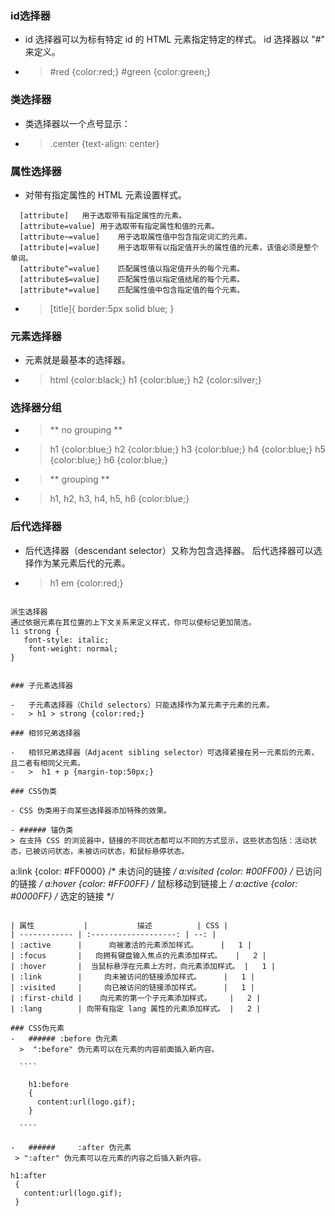 ### id选择器

-   id 选择器可以为标有特定 id 的 HTML 元素指定特定的样式。
    id 选择器以 "#" 来定义。

-   > \#red {color:red;}
    > \#green {color:green;}

### 类选择器

-   类选择器以一个点号显示：

-   > .center {text-align: center}

### 属性选择器

-   对带有指定属性的 HTML 元素设置样式。

````
  [attribute]	用于选取带有指定属性的元素。
  [attribute=value]	用于选取带有指定属性和值的元素。
  [attribute~=value]	用于选取属性值中包含指定词汇的元素。
  [attribute|=value]	用于选取带有以指定值开头的属性值的元素，该值必须是整个单词。
  [attribute^=value]	匹配属性值以指定值开头的每个元素。
  [attribute$=value]	匹配属性值以指定值结尾的每个元素。
  [attribute*=value]	匹配属性值中包含指定值的每个元素。
````

-   > [title]{
    > border:5px solid blue;
    > }

### 元素选择器

- 元素就是最基本的选择器。

-   > html {color:black;}
    > h1 {color:blue;}
    > h2 {color:silver;}

### 选择器分组

-   > ** no grouping **

-   > h1 {color:blue;}
    > h2 {color:blue;}
    > h3 {color:blue;}
    > h4 {color:blue;}
    > h5 {color:blue;}
    > h6 {color:blue;}

-   > ** grouping **

-   > h1, h2, h3, h4, h5, h6 {color:blue;}

### 后代选择器

-   后代选择器（descendant selector）又称为包含选择器。
    后代选择器可以选择作为某元素后代的元素。
-   > h1 em {color:red;}

  >  ````
    派生选择器
    通过依据元素在其位置的上下文关系来定义样式，你可以使标记更加简洁。
    li strong {
       font-style: italic;
        font-weight: normal;
    }
````

### 子元素选择器

-   子元素选择器（Child selectors）只能选择作为某元素子元素的元素。
-   > h1 > strong {color:red;}

### 相邻兄弟选择器

-   相邻兄弟选择器（Adjacent sibling selector）可选择紧接在另一元素后的元素，且二者有相同父元素。
-   >  h1 + p {margin-top:50px;}

### CSS伪类

- CSS 伪类用于向某些选择器添加特殊的效果。

- ###### 锚伪类
> 在支持 CSS 的浏览器中，链接的不同状态都可以不同的方式显示，这些状态包括：活动状态，已被访问状态，未被访问状态，和鼠标悬停状态。

  ````
  a:link {color: #FF0000}		/* 未访问的链接 */
  a:visited {color: #00FF00}	/* 已访问的链接 */
  a:hover {color: #FF00FF}	/* 鼠标移动到链接上 */
  a:active {color: #0000FF}	/* 选定的链接 */
  ````

| 属性           |           描述          | CSS |
| ------------ | :-------------------: | --: |
| :active      |      向被激活的元素添加样式。     |   1 |
| :focus       |   向拥有键盘输入焦点的元素添加样式。   |   2 |
| :hover       |  当鼠标悬浮在元素上方时，向元素添加样式。 |   1 |
| :link        |     向未被访问的链接添加样式。     |   1 |
| :visited     |     向已被访问的链接添加样式。     |   1 |
| :first-child |    向元素的第一个子元素添加样式。    |   2 |
| :lang        | 向带有指定 lang 属性的元素添加样式。 |   2 |

### CSS伪元素
-   ###### :before 伪元素
    >  ":before" 伪元素可以在元素的内容前面插入新内容。

    ````

      h1:before
      {
        content:url(logo.gif);
      }

    ````

-   ######     :after 伪元素
   > ":after" 伪元素可以在元素的内容之后插入新内容。

   ````

    h1:after
     {
       content:url(logo.gif);
     }

  ````

